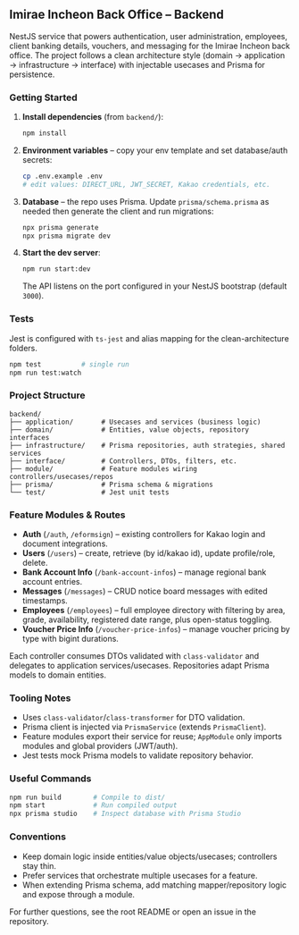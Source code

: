 ## Imirae Incheon Back Office – Backend

NestJS service that powers authentication, user administration, employees, client banking details, vouchers, and messaging for the Imirae Incheon back office. The project follows a clean architecture style (domain → application → infrastructure → interface) with injectable usecases and Prisma for persistence.

### Getting Started

1. **Install dependencies** (from `backend/`):

   ```bash
   npm install
   ```

2. **Environment variables** – copy your env template and set database/auth secrets:

   ```bash
   cp .env.example .env
   # edit values: DIRECT_URL, JWT_SECRET, Kakao credentials, etc.
   ```

3. **Database** – the repo uses Prisma. Update `prisma/schema.prisma` as needed then generate the client and run migrations:

   ```bash
   npx prisma generate
   npx prisma migrate dev
   ```

4. **Start the dev server**:

   ```bash
   npm run start:dev
   ```

   The API listens on the port configured in your NestJS bootstrap (default `3000`).

### Tests

Jest is configured with `ts-jest` and alias mapping for the clean-architecture folders.

```bash
npm test          # single run
npm run test:watch
```

### Project Structure

```
backend/
├── application/       # Usecases and services (business logic)
├── domain/            # Entities, value objects, repository interfaces
├── infrastructure/    # Prisma repositories, auth strategies, shared services
├── interface/         # Controllers, DTOs, filters, etc.
├── module/            # Feature modules wiring controllers/usecases/repos
├── prisma/            # Prisma schema & migrations
└── test/              # Jest unit tests
```

### Feature Modules & Routes

- **Auth** (`/auth`, `/eformsign`) – existing controllers for Kakao login and document integrations.
- **Users** (`/users`) – create, retrieve (by id/kakao id), update profile/role, delete.
- **Bank Account Info** (`/bank-account-infos`) – manage regional bank account entries.
- **Messages** (`/messages`) – CRUD notice board messages with edited timestamps.
- **Employees** (`/employees`) – full employee directory with filtering by area, grade, availability, registered date range, plus open-status toggling.
- **Voucher Price Info** (`/voucher-price-infos`) – manage voucher pricing by type with bigint durations.

Each controller consumes DTOs validated with `class-validator` and delegates to application services/usecases. Repositories adapt Prisma models to domain entities.

### Tooling Notes

- Uses `class-validator`/`class-transformer` for DTO validation.
- Prisma client is injected via `PrismaService` (extends `PrismaClient`).
- Feature modules export their service for reuse; `AppModule` only imports modules and global providers (JWT/auth).
- Jest tests mock Prisma models to validate repository behavior.

### Useful Commands

```bash
npm run build        # Compile to dist/
npm start            # Run compiled output
npx prisma studio    # Inspect database with Prisma Studio
```

### Conventions

- Keep domain logic inside entities/value objects/usecases; controllers stay thin.
- Prefer services that orchestrate multiple usecases for a feature.
- When extending Prisma schema, add matching mapper/repository logic and expose through a module.

For further questions, see the root README or open an issue in the repository.

